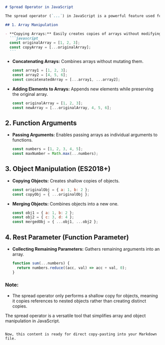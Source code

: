 ````markdown
# Spread Operator in JavaScript

The spread operator (`...`) in JavaScript is a powerful feature used for:

## 1. Array Manipulation

- **Copying Arrays:** Easily creates copies of arrays without modifying the original.
  ```javascript
  const originalArray = [1, 2, 3];
  const copyArray = [...originalArray];
  ```
````

- **Concatenating Arrays:** Combines arrays without mutating them.

  ```javascript
  const array1 = [1, 2, 3];
  const array2 = [4, 5, 6];
  const concatenatedArray = [...array1, ...array2];
  ```

- **Adding Elements to Arrays:** Appends new elements while preserving the original array.
  ```javascript
  const originalArray = [1, 2, 3];
  const newArray = [...originalArray, 4, 5, 6];
  ```

## 2. Function Arguments

- **Passing Arguments:** Enables passing arrays as individual arguments to functions.
  ```javascript
  const numbers = [1, 2, 3, 4, 5];
  const maxNumber = Math.max(...numbers);
  ```

## 3. Object Manipulation (ES2018+)

- **Copying Objects:** Creates shallow copies of objects.

  ```javascript
  const originalObj = { a: 1, b: 2 };
  const copyObj = { ...originalObj };
  ```

- **Merging Objects:** Combines objects into a new one.
  ```javascript
  const obj1 = { a: 1, b: 2 };
  const obj2 = { c: 3, d: 4 };
  const mergedObj = { ...obj1, ...obj2 };
  ```

## 4. Rest Parameter (Function Parameter)

- **Collecting Remaining Parameters:** Gathers remaining arguments into an array.
  ```javascript
  function sum(...numbers) {
    return numbers.reduce((acc, val) => acc + val, 0);
  }
  ```

### Note:

- The spread operator only performs a shallow copy for objects, meaning it copies references to nested objects rather than creating distinct copies.

The spread operator is a versatile tool that simplifies array and object manipulation in JavaScript.

```

Now, this content is ready for direct copy-pasting into your Markdown file.
```
